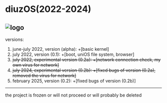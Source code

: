 # diuzOS(2022-2024)
![logo](https://github.com/multiverse1999/diuzOS/assets/77222329/77628753-ae0b-43f0-81b0-78ffae5be907)
---
versions:
1) june-july 2022, version (alpha): +[basic kernel]
2) july 2022, version (0.1): +[boot, uniOS file system, browser]
3) ~~july 2022, experimental version (0.2a): +[network connection check, my own virus for network]~~
4) ~~july 2024, experimental version (0.2b): +[fixed bugs of version (0.2a), removed the virus for network]~~
5) february 2025, version (0.2): +[fixed bugs of version (0.2b)]
---
the project is frozen or will not proceed or will probably be deleted
